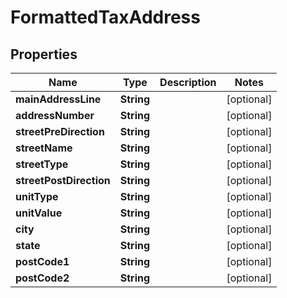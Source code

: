 

# FormattedTaxAddress


## Properties

Name | Type | Description | Notes
------------ | ------------- | ------------- | -------------
**mainAddressLine** | **String** |  |  [optional]
**addressNumber** | **String** |  |  [optional]
**streetPreDirection** | **String** |  |  [optional]
**streetName** | **String** |  |  [optional]
**streetType** | **String** |  |  [optional]
**streetPostDirection** | **String** |  |  [optional]
**unitType** | **String** |  |  [optional]
**unitValue** | **String** |  |  [optional]
**city** | **String** |  |  [optional]
**state** | **String** |  |  [optional]
**postCode1** | **String** |  |  [optional]
**postCode2** | **String** |  |  [optional]



